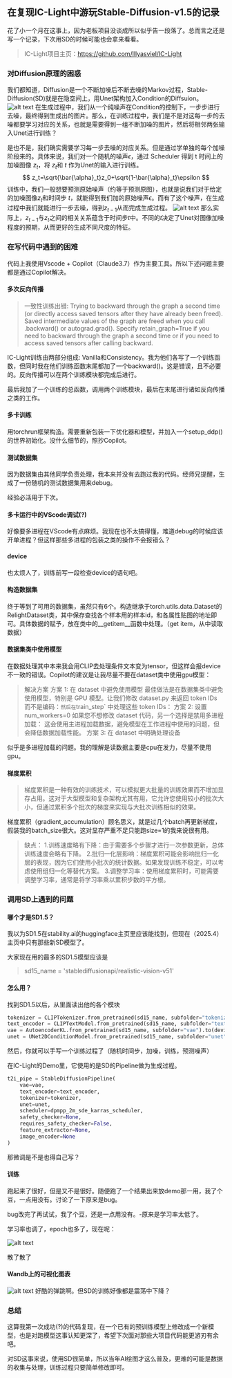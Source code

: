 ## 在复现IC-Light中游玩Stable-Diffusion-v1.5的记录
花了小一个月在这事上，因为老板项目没谈成所以似乎告一段落了。总而言之还是写一个记录，下次用SD的时候可能也会拿来看看。

>IC-Light项目主页：https://github.com/lllyasviel/IC-Light

### 对Diffusion原理的困惑
我们都知道，Diffusion是一个不断加噪后不断去噪的Markov过程，Stable-Diffusion(SD)就是在隐空间上，用Unet架构加入Condition的Diffsuion。
![alt text](image.png)
在生成过程中，我们从一个纯噪声在Condition的控制下，一步步进行去噪，最终得到生成出的图片。那么，在训练过程中，我们是不是对这每一步的去噪都要学习对应的关系，也就是需要得到一组不断加噪的图片，然后将相邻两张输入Unet进行训练？

是也不是，我们确实需要学习每一步去噪的对应关系。但是通过学单独的每个加噪阶段来的。具体来说，我们对一个随机的噪声$\epsilon$，通过 Scheduler 得到 t 时间上的加噪图像 $z_t$，将 $z_t$和 $t$ 作为Unet的输入进行训练。
$$
z_t=\sqrt{\bar{\alpha}_t}z_0+\sqrt{1-\bar{\alpha}_t}\epsilon
$$
训练中，我们一般想要预测原始噪声（约等于预测原图），也就是说我们对于给定的加噪图像$z_t$和时间步 $t$，就能得到我们加的原始噪声$\epsilon$。而有了这个噪声，在生成过程中我们就能进行一步去噪，得到$z_{t-1}$从而完成生成过程。
![alt text](image-1.png)
那么实际上，$z_{t-1}$与$z_t$之间的相关关系蕴含于时间步$t$中。不同的$t$决定了Unet对图像加噪程度的预期，从而更好的生成不同尺度的特征。

### 在写代码中遇到的困难
代码上我使用Vscode + Copilot（Claude3.7）作为主要工具。所以下述问题主要都是通过Copilot解决。

#### 多次反向传播
>一致性训练出错: Trying to backward through the graph a second time (or directly access saved tensors after they have already been freed). Saved intermediate values of the graph are freed when you call .backward() or autograd.grad(). Specify retain_graph=True if you need to backward through the graph a second time or if you need to access saved tensors after calling backward.

IC-Light训练由两部分组成: Vanilla和Consistency。我为他们各写了一个训练函数，但同时我在他们训练函数末尾都加了一个backward()。这是错误，且不必要的。反向传播可以在两个训练模块都完成后进行。

最后我加了一个训练的总函数，调用两个训练模块，最后在末尾进行诸如反向传播之类的工作。

#### 多卡训练
用torchrun框架构造。需要重新包装一下优化器和模型，并加入一个setup_ddp()的世界初始化。没什么细节的，照抄Copilot。

#### 测试数据集
因为数据集由其他同学负责处理，我本来并没有去跑过我的代码。经师兄提醒，生成了一份随机的测试数据集用来debug。

经验必活用于下次。

#### 多卡运行中的VScode调试(?)
好像要多进程在VScode有点麻烦。我现在也不太搞得懂，难道debug的时候应该开单进程？但这样那些多进程的包装之类的操作不会报错么？

#### device
也太烦人了，训练前写一段检查device的语句吧。

#### 构造数据集
终于等到了可用的数据集，虽然只有6个。构造继承于torch.utils.data.Dataset的RelightDataset类，其中保存查找各个样本用的样本id，和各属性贴图的地址即可。具体数据的赋予，放在类中的__getitem__函数中处理。（get item，从中读取数据）

#### 数据集类中使用模型
在数据处理其中本来我会用CLIP去处理条件文本变为tensor，但这样会报device不一致的错误。Copilot的建议是让我尽量不要在dataset类中使用gpu模型：
>解决方案
方案 1: 在 dataset 中避免使用模型
最佳做法是在数据集类中避免使用模型，特别是 GPU 模型。让我们修改 dataset.py 来返回 token IDs 而不是编码：`
然后在 `train_step` 中处理这些 token IDs：
方案 2: 设置 num_workers=0
如果您不想修改 dataset 代码，另一个选择是禁用多进程加载：
这会使用主进程加载数据，避免模型在工作进程中使用的问题，但会降低数据加载性能。
方案 3: 在 dataset 中明确处理设备

似乎是多进程加载的问题。我的理解是读数据主要是cpu在发力，尽量不使用gpu。

#### 梯度累积
>梯度累积是一种有效的训练技术，可以模拟更大批量的训练效果而不增加显存占用。这对于大型模型和复杂架构尤其有用，它允许您使用较小的批次大小，但通过累积多个批次的梯度来实现与大批次训练相似的效果。

梯度累积（gradient_accumulation）顾名思义，就是过几个batch再更新梯度，假装我的batch_size很大。这对显存严重不足只能跑size=1的我来说很有用。

>缺点：
1.训练速度略有下降：由于需要多个步骤才进行一次参数更新，总体训练速度会略有下降。
2.批归一化层影响：梯度累积可能会影响批归一化层的表现，因为它们使用小批次的统计数据。如果发现训练不稳定，可以考虑使用组归一化等替代方案。
3.调整学习率：使用梯度累积时，可能需要调整学习率，通常是将学习率乘以累积步数的平方根。

### 调用SD上遇到的问题

#### 哪个才是SD1.5？
我以为SD1.5在stability.ai的huggingface主页里应该能找到，但现在（2025.4）主页中只有那些新SD模型了。

大家现在用的最多的SD1.5模型应该是
>sd15_name = 'stablediffusionapi/realistic-vision-v51'

#### 怎么用？
找到SD1.5以后，从里面读出他的各个模块
```python
tokenizer = CLIPTokenizer.from_pretrained(sd15_name, subfolder="tokenizer")
text_encoder = CLIPTextModel.from_pretrained(sd15_name, subfolder="text_encoder").to(device=device, dtype=dtype)
vae = AutoencoderKL.from_pretrained(sd15_name, subfolder="vae").to(device=device, dtype=dtype)
unet = UNet2DConditionModel.from_pretrained(sd15_name, subfolder="unet").to(device=device, dtype=dtype)
```
然后，你就可以手写一个训练过程了（随机时间步，加噪，训练，预测噪声）

在IC-Light的Demo里，它使用的是SD的Pipeline做为生成过程。
```python
t2i_pipe = StableDiffusionPipeline(
    vae=vae,
    text_encoder=text_encoder,
    tokenizer=tokenizer,
    unet=unet,
    scheduler=dpmpp_2m_sde_karras_scheduler,
    safety_checker=None,
    requires_safety_checker=False,
    feature_extractor=None,
    image_encoder=None
)
```
那微调是不是也得自己写？

#### 训练
跑起来了很好，但是又不是很好。随便跑了一个结果出来放demo那一用，我了个豆，一点用没有。讨论了一下原来是bug。

bug改完了再试试，我了个豆，还是一点用没有。-原来是学习率太低了。

学习率也调了，epoch也多了，现在呢：

![alt text](11931ff235b8c39f6ddd4c31ec2305d4.png)

散了散了

#### Wandb上的可视化图表

![alt text](dcdfd56c2f5a743f9e2166c58c6ee178.png)
好酷的弹跳啊。但SD的训练好像都是震荡中下降？

### 总结
这算我第一次成功(?)的代码复现，在一个已有的预训练模型上修改成一个新模型，也是对跑模型这事认知更深了，希望下次面对那些大项目代码能更游刃有余吧。

对SD这事来说，使用SD很简单，所以当年AI绘图才这么普及，更难的可能是数据的收集与处理，训练过程只要简单修改即可。